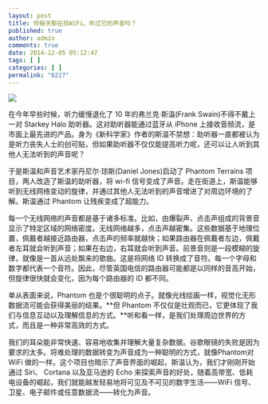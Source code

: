 ```yaml
---
layout: post
title: 你每天都在找WiFi，听过它的声音吗？
published: true
author: admin
comments: true
date: 2014-12-05 05:12:47
tags: [ ]
categories: [ ]
permalink: "6227"
---
```

![][1]

在今年早些时候，听力缓慢退化了 10 年的弗兰克·斯温(Frank Swain)不得不戴上一对 Starkey Halo 助听器。这对助听器能通过蓝牙从 iPhone 上接收音频流，是市面上最先进的产品。身为《新科学家》作者的斯温不禁想：助听器一直都被认为是听力丧失人士的创可贴，但如果助听器不仅仅能提高听力呢，还可以让人听到其他人无法听到的声音呢？

于是斯温和声音艺术家丹尼尔·琼斯(Daniel Jones)启动了 Phantom Terrains 项目，两人改造了斯温的助听器，将 wi-fi 信号变成了声音。走在街道上，斯温能够听到无线网络变动的旋律，并通过其他人无法听到的声音增进了对周边环境的了解。斯温通过 Phantom 让残疾变成了超能力。

每一个无线网络的声音都是基于诸多标准。比如，由爆裂声、点击声组成的背景音显示了特定区域的网络密度。无线网络越多，点击声越密集。这些数据基于地理位置，佩戴者越接近路由器，点击声的频率就越快；如果路由器在佩戴者左边，佩戴者左耳就会听到声音；如果在右边，右耳就会听到声音。前景音则是一段模糊的旋律，就像是一首从远处飘来的歌曲。这是将网络 ID 转换成了音符。每一个字母和数字都代表一个音符。因此，尽管英国电信的路由器可能都是以同样的音高开始，但旋律很快就会变化，因为每个路由器的 ID 都不同。

单从表面来说，Phantom 也是个很聪明的点子。就像光线绘画一样，视觉化无形数据流可能会获得美丽的结果。**但 Phantom 不仅仅是壮观而已，它更体现了我们与信息互动以及理解信息的方式。**听和看一样，是我们处理周边世界的方式，而且是一种非常高效的方式。

我们的耳朵能非常快速、容易地收集并理解大量复杂数据。谷歌眼镜的失败是因为要求的太多。将难处理的数据转变为声音成为一种聪明的方式，就像Phantom对 WiFi 做的一样。这个项目也暗示了声音界面的崛起，斯温认为，我们才刚刚开始通过 Siri、 Cortana 以及亚马逊的 Echo 来探索声音的好处，随着高带宽、低耗电设备的崛起，我们就能越发轻易地将可见及不可见的数字生活——WiFi 信号、卫星、电子邮件或任意数据流——转化为声音。

 [1]: http://yongz.com/yz/wp-content/uploads/2014/12/4eeeb48dfecc6a738a6b52afcbfb37be.jpg